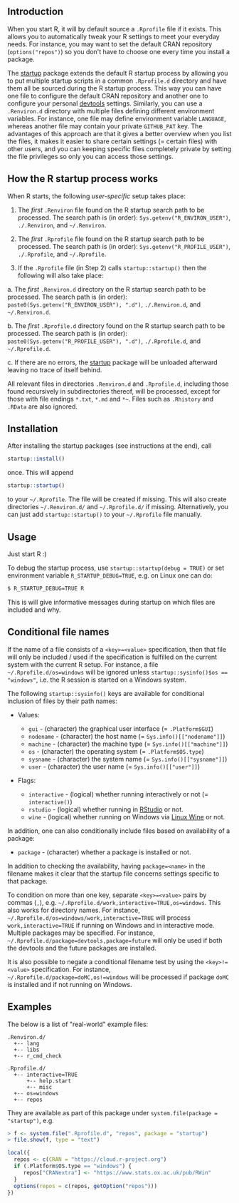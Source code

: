 ## Introduction

When you start R, it will by default source a `.Rprofile` file if it exists.  This allows you to automatically tweak your R settings to meet your everyday needs.  For instance, you may want to set the default CRAN repository (`options("repos")`) so you don't have to choose one every time you install a package.

The [startup] package extends the default R startup process by allowing you to put multiple startup scripts in a common `.Rprofile.d` directory and have them all be sourced during the R startup process.  This way you can have one file to configure the default CRAN repository and another one to configure your personal [devtools] settings.
Similarly, you can use a `.Renviron.d` directory with multiple files defining different environment variables.  For instance, one file may define environment variable `LANGUAGE`, whereas another file may contain your private `GITHUB_PAT` key.
The advantages of this approach are that it gives a better overview when you list the files, it makes it easier to share certain settings (= certain files) with other users, and you can keeping specific files completely private by setting the file privileges so only you can access those settings.


## How the R startup process works

When R starts, the following _user-specific_ setup takes place:

1. The _first_ `.Renviron` file found on the R startup search path to be processed.  The search path is (in order): `Sys.getenv("R_ENVIRON_USER")`, `./.Renviron`, and `~/.Renviron`.

2. The _first_ `.Rprofile` file found on the R startup search path to be processed.  The search path is (in order): `Sys.getenv("R_PROFILE_USER")`, `./.Rprofile`, and `~/.Rprofile`.

3. If the `.Rprofile` file (in Step 2) calls `startup::startup()` then the following will also take place:

  a. The _first_ `.Renviron.d` directory on the R startup search path to be processed.  The search path is (in order): `paste0(Sys.getenv("R_ENVIRON_USER"), ".d")`, `./.Renviron.d`, and `~/.Renviron.d`.
  
  b. The _first_ `.Rprofile.d` directory found on the R startup search path to be processed.  The search path is (in order): `paste0(Sys.getenv("R_PROFILE_USER"), ".d")`, `./.Rprofile.d`, and `~/.Rprofile.d`.
  
  c. If there are no errors, the [startup] package will be unloaded afterward leaving no trace of itself behind.

All relevant files in directories `.Renviron.d` and `.Rprofile.d`, including those found recursively in subdirectories thereof, will be processed, except for those with file endings `*.txt`, `*.md` and `*~`.  Files such as `.Rhistory` and `.RData` are also ignored.


## Installation

After installing the startup packages (see instructions at the end), call
```r
startup::install()
```
once.  This will append
```r
startup::startup()
```
to your `~/.Rprofile`.  The file will be created if missing.  This will also create directories `~/.Renviron.d/` and `~/.Rprofile.d/` if missing.  Alternatively, you can just add `startup::startup()` to your `~/.Rprofile` file manually.


## Usage

Just start R :)

To debug the startup process, use `startup::startup(debug = TRUE)` or set environment variable `R_STARTUP_DEBUG=TRUE`, e.g. on Linux one can do:
```sh
$ R_STARTUP_DEBUG=TRUE R
```
This is will give informative messages during startup on which files are included and why.


## Conditional file names

If the name of a file consists of a `<key>=<value>` specification, then that file will only be included / used if the specification is fulfilled on the current system with the current R setup.  For instance, a file `~/.Rprofile.d/os=windows` will be ignored unless `startup::sysinfo()$os == "windows"`, i.e. the R session is started on a Windows system.

The following `startup::sysinfo()` keys are available for conditional inclusion of files by their path names:

* Values:
  - `gui`         - (character) the graphical user interface (= `.Platform$GUI`)
  - `nodename`    - (character) the host name (= `Sys.info()[["nodename"]]`)
  - `machine`     - (character) the machine type (= `Sys.info()[["machine"]]`)
  - `os`          - (character) the operating system (= `.Platform$OS.type`)
  - `sysname`     - (character) the system name (= `Sys.info()[["sysname"]]`)
  - `user`        - (character) the user name (= `Sys.info()[["user"]]`)
  
* Flags:
  - `interactive` - (logical) whether running interactively or not (= `interactive()`)
  - `rstudio`     - (logical) whether running in [RStudio] or not.
  - `wine`        - (logical) whether running on Windows via [Linux Wine] or not.

In addition, one can also conditionally include files based on availability of a package:

* `package`     - (character) whether a package is installed or not.

In addition to checking the availability, having `package=<name>` in the filename makes it clear that the startup file concerns settings specific to that package.

To condition on more than one key, separate `<key>=<value>` pairs by commas (`,`), e.g. `~/.Rprofile.d/work,interactive=TRUE,os=windows`.  This also works for directory names.  For instance, `~/.Rprofile.d/os=windows/work,interactive=TRUE` will process `work,interactive=TRUE` if running on Windows and in interactive mode.  Multiple packages may be specified.  For instance, `~/.Rprofile.d/package=devtools,package=future` will only be used if both the devtools and the future packages are installed.

It is also possible to negate a conditional filename test by using the `<key>!=<value>` specification.  For instance, `~/.Rprofile.d/package=doMC,os!=windows` will be processed if package `doMC` is installed and if not running on Windows.


## Examples
The below is a list of "real-world" example files:
```
.Renviron.d/
  +-- lang
  +-- libs
  +-- r_cmd_check
 
.Rprofile.d/
  +-- interactive=TRUE
      +-- help.start
      +-- misc
  +-- os=windows
  +-- repos
```
They are available as part of this package under `system.file(package = "startup")`, e.g.
```r
> f <- system.file(".Rprofile.d", "repos", package = "startup")
> file.show(f, type = "text")

local({
  repos <- c(CRAN = "https://cloud.r-project.org")
  if (.Platform$OS.type == "windows") {
     repos["CRANextra"] <- "https://www.stats.ox.ac.uk/pub/RWin"
  }
  options(repos = c(repos, getOption("repos")))
})
```

[startup]: https://cran.r-project.org/package=startup
[devtools]: https://cran.r-project.org/package=devtools
[RStudio]: https://www.rstudio.com/products/RStudio/
[Linux Wine]: https://www.winehq.org/
